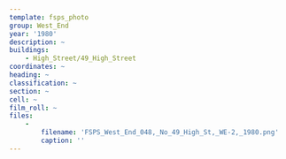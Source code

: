 ```yaml
---
template: fsps_photo
group: West_End
year: '1980'
description: ~
buildings:
    - High_Street/49_High_Street
coordinates: ~
heading: ~
classification: ~
section: ~
cell: ~
film_roll: ~
files:
    -
        filename: 'FSPS_West_End_048,_No_49_High_St,_WE-2,_1980.png'
        caption: ''
---
```

